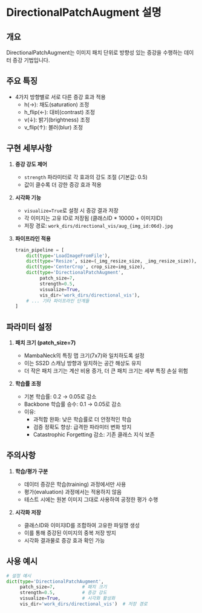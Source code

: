 # DirectionalPatchAugment 설명

## 개요
DirectionalPatchAugment는 이미지 패치 단위로 방향성 있는 증강을 수행하는 데이터 증강 기법입니다.

## 주요 특징
- 4가지 방향별로 서로 다른 증강 효과 적용
  - h(→): 채도(saturation) 조정
  - h_flip(←): 대비(contrast) 조정
  - v(↓): 밝기(brightness) 조정
  - v_flip(↑): 블러(blur) 조정

## 구현 세부사항
1. **증강 강도 제어**
   - `strength` 파라미터로 각 효과의 강도 조절 (기본값: 0.5)
   - 값이 클수록 더 강한 증강 효과 적용

2. **시각화 기능**
   - `visualize=True`로 설정 시 증강 결과 저장
   - 각 이미지는 고유 ID로 저장됨 (클래스ID * 10000 + 이미지ID)
   - 저장 경로: `work_dirs/directional_vis/aug_{img_id:06d}.jpg`

3. **파이프라인 적용**
   ```python
   train_pipeline = [
       dict(type='LoadImageFromFile'),
       dict(type='Resize', size=(_img_resize_size, _img_resize_size)),
       dict(type='CenterCrop', crop_size=img_size),
       dict(type='DirectionalPatchAugment',
            patch_size=7,
            strength=0.5,
            visualize=True,
            vis_dir='work_dirs/directional_vis'),
       # ... 기타 파이프라인 단계들
   ]
   ```

## 파라미터 설정
1. **패치 크기 (patch_size=7)**
   - MambaNeck의 특징 맵 크기(7x7)와 일치하도록 설정
   - 이는 SS2D 스캐닝 방향과 일치하는 공간 해상도 유지
   - 더 작은 패치 크기는 계산 비용 증가, 더 큰 패치 크기는 세부 특징 손실 위험

2. **학습률 조정**
   - 기본 학습률: 0.2 → 0.05로 감소
   - Backbone 학습률 승수: 0.1 → 0.05로 감소
   - 이유:
     - 과적합 완화: 낮은 학습률로 더 안정적인 학습
     - 검증 정확도 향상: 급격한 파라미터 변화 방지
     - Catastrophic Forgetting 감소: 기존 클래스 지식 보존

## 주의사항
1. **학습/평가 구분**
   - 데이터 증강은 학습(training) 과정에서만 사용
   - 평가(evaluation) 과정에서는 적용하지 않음
   - 테스트 시에는 원본 이미지 그대로 사용하여 공정한 평가 수행

2. **시각화 저장**
   - 클래스ID와 이미지ID를 조합하여 고유한 파일명 생성
   - 이를 통해 증강된 이미지의 중복 저장 방지
   - 시각화 결과물로 증강 효과 확인 가능

## 사용 예시
```python
# 설정 예시
dict(type='DirectionalPatchAugment',
     patch_size=7,          # 패치 크기
     strength=0.5,          # 증강 강도
     visualize=True,        # 시각화 활성화
     vis_dir='work_dirs/directional_vis')  # 저장 경로
``` 